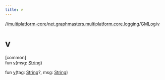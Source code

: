 ```yaml
---
title: v
---
```

//[multiplatform-core](../../../index.html)/[net.graphmasters.multiplatform.core.logging](../index.html)/[GMLog](index.html)/[v](v.html)



# v



[common]\
fun [v](v.html)(msg: [String](https://kotlinlang.org/api/latest/jvm/stdlib/kotlin/-string/index.html))

fun [v](v.html)(tag: [String](https://kotlinlang.org/api/latest/jvm/stdlib/kotlin/-string/index.html)?, msg: [String](https://kotlinlang.org/api/latest/jvm/stdlib/kotlin/-string/index.html))




